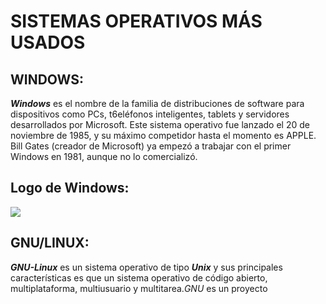 # SISTEMAS OPERATIVOS MÁS USADOS    
## WINDOWS:  
***Windows*** es el nombre de la familia de distribuciones de software para dispositivos como PCs, t6eléfonos inteligentes, tablets y servidores desarrollados por Microsoft.
Este sistema operativo fue lanzado el 20 de noviembre de 1985, y su máximo competidor hasta el momento es APPLE.  
Bill Gates (creador de Microsoft) ya empezó a trabajar con el primer Windows en 1981, aunque no lo comercializó.   
## **Logo de Windows:**  
![](http://www.maestrosdelweb.com/images/windows.jpg)  
## GNU/LINUX:  
***GNU-Linux*** es un sistema operativo de tipo ***Unix*** y sus principales características es que un sistema operativo de código abierto, multiplataforma, multiusuario y multitarea._GNU_ es un proyecto
